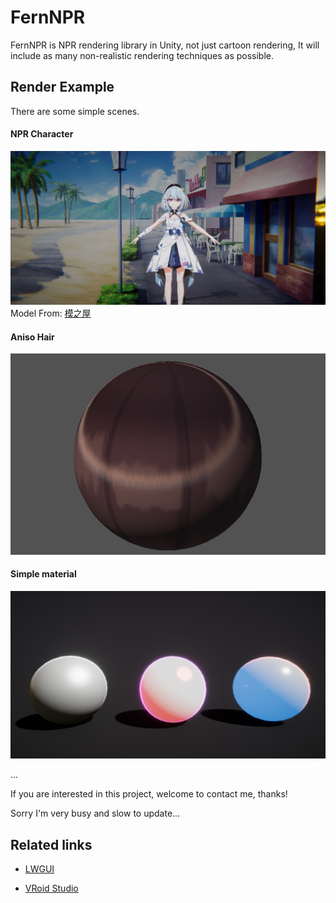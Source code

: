 # FernNPR
FernNPR is NPR rendering library in Unity, not just cartoon rendering, It will include as many non-realistic rendering techniques as possible.

## Render Example
There are some simple scenes.

#### NPR Character

![](DocAssets/11-22.jpg)
Model From: [模之屋](https://www.aplaybox.com/details/model/S5d7KiigvyIb)

#### Aniso Hair
![](DocAssets/11-18-hair.png)

#### Simple material
![](DocAssets/material-scene.png)

...

If you are interested in this project, welcome to contact me, thanks!

Sorry I'm very busy and slow to update...

## Related links

- [LWGUI](https://github.com/JasonMa0012/LWGUI)

- [VRoid Studio](https://vroid.com/en)

